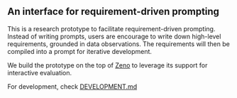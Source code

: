 ## An interface for requirement-driven prompting

This is a research prototype to facilitate requirement-driven prompting. Instead of writing prompts, users are encourage to write down high-level requirements, grounded in data observations.
The requirements will then be compiled into a prompt for iterative development.

We build the prototype on the top of [Zeno](https://github.com/zeno-ml/zeno) to leverage its support for interactive evaluation.

For development, check [DEVELOPMENT.md](DEVELOPMENT.md)

